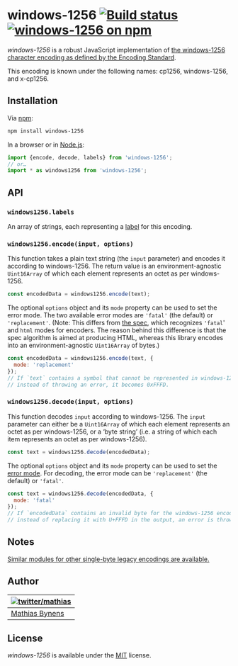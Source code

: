 # windows-1256 [![Build status](https://github.com/mathiasbynens/windows-1256/workflows/run-checks/badge.svg)](https://github.com/mathiasbynens/windows-1256/actions?query=workflow%3Arun-checks) [![windows-1256 on npm](https://img.shields.io/npm/v/windows-1256)](https://www.npmjs.com/package/windows-1256)

_windows-1256_ is a robust JavaScript implementation of [the windows-1256 character encoding as defined by the Encoding Standard](https://encoding.spec.whatwg.org/#windows-1256).

This encoding is known under the following names: cp1256, windows-1256, and x-cp1256.

## Installation

Via [npm](https://www.npmjs.com/):

```bash
npm install windows-1256
```

In a browser or in [Node.js](https://nodejs.org/):

```js
import {encode, decode, labels} from 'windows-1256';
// or…
import * as windows1256 from 'windows-1256';
```

## API

### `windows1256.labels`

An array of strings, each representing a [label](https://encoding.spec.whatwg.org/#label) for this encoding.

### `windows1256.encode(input, options)`

This function takes a plain text string (the `input` parameter) and encodes it according to windows-1256. The return value is an environment-agnostic `Uint16Array` of which each element represents an octet as per windows-1256.

```js
const encodedData = windows1256.encode(text);
```

The optional `options` object and its `mode` property can be used to set the error mode. The two available error modes are `'fatal'` (the default) or `'replacement'`. (Note: This differs from [the spec](https://encoding.spec.whatwg.org/#error-mode), which recognizes `'fatal`' and `html` modes for encoders. The reason behind this difference is that the spec algorithm is aimed at producing HTML, whereas this library encodes into an environment-agnostic `Uint16Array` of bytes.)

```js
const encodedData = windows1256.encode(text, {
  mode: 'replacement'
});
// If `text` contains a symbol that cannot be represented in windows-1256,
// instead of throwing an error, it becomes 0xFFFD.
```

### `windows1256.decode(input, options)`

This function decodes `input` according to windows-1256. The `input` parameter can either be a `Uint16Array` of which each element represents an octet as per windows-1256, or a ‘byte string’ (i.e. a string of which each item represents an octet as per windows-1256).

```js
const text = windows1256.decode(encodedData);
```

The optional `options` object and its `mode` property can be used to set the [error mode](https://encoding.spec.whatwg.org/#error-mode). For decoding, the error mode can be `'replacement'` (the default) or `'fatal'`.

```js
const text = windows1256.decode(encodedData, {
  mode: 'fatal'
});
// If `encodedData` contains an invalid byte for the windows-1256 encoding,
// instead of replacing it with U+FFFD in the output, an error is thrown.
```

## Notes

[Similar modules for other single-byte legacy encodings are available.](https://www.npmjs.com/browse/keyword/legacy-encoding)

## Author

| [![twitter/mathias](https://gravatar.com/avatar/24e08a9ea84deb17ae121074d0f17125?s=70)](https://twitter.com/mathias "Follow @mathias on Twitter") |
|---|
| [Mathias Bynens](https://mathiasbynens.be/) |

## License

_windows-1256_ is available under the [MIT](https://mths.be/mit) license.
